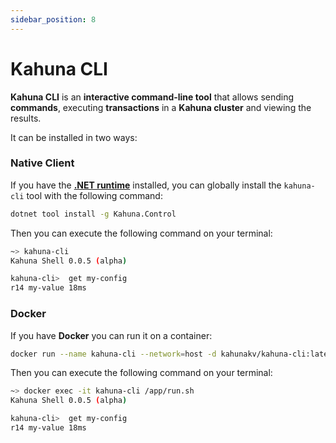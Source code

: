 ```yaml
---
sidebar_position: 8
---
```


# Kahuna CLI

**Kahuna CLI** is an **interactive command-line tool** that allows sending **commands**, executing **transactions** in a **Kahuna cluster** and viewing the results.

It can be installed in two ways:

### **Native Client**
If you have the [**.NET runtime**](https://dotnet.microsoft.com/en-us/download) installed, you can globally install the `kahuna-cli` tool with the following command:

```bash
dotnet tool install -g Kahuna.Control
```

Then you can execute the following command on your terminal:

```bash
~> kahuna-cli
Kahuna Shell 0.0.5 (alpha)

kahuna-cli>  get my-config
r14 my-value 18ms

```

### **Docker**

If you have **Docker** you can run it on a container:

```bash
docker run --name kahuna-cli --network=host -d kahunakv/kahuna-cli:latest
```

Then you can execute the following command on your terminal:

```bash
~> docker exec -it kahuna-cli /app/run.sh
Kahuna Shell 0.0.5 (alpha)

kahuna-cli>  get my-config
r14 my-value 18ms
```
